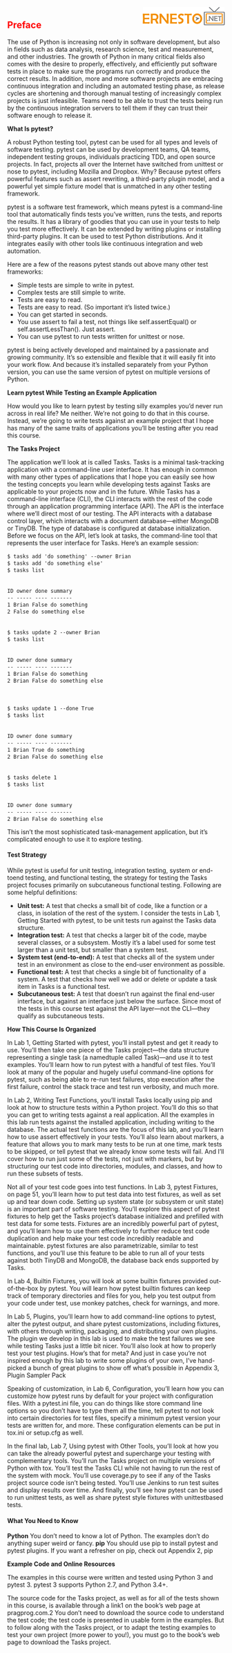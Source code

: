 <img align="right" src="./logo.png">

<h2><span style="color:red;">Preface</span></h2>

The use of Python is increasing not only in software development, but also
in fields such as data analysis, research science, test and measurement, and
other industries. The growth of Python in many critical fields also comes with
the desire to properly, effectively, and efficiently put software tests in place
to make sure the programs run correctly and produce the correct results. In
addition, more and more software projects are embracing continuous integration and including an automated testing phase, as release cycles are shortening and thorough manual testing of increasingly complex projects is just
infeasible. Teams need to be able to trust the tests being run by the continuous
integration servers to tell them if they can trust their software enough to
release it.

**What Is pytest?**

A robust Python testing tool, pytest can be used for all types and levels of
software testing. pytest can be used by development teams, QA teams, independent testing groups, individuals practicing TDD, and open source
projects. In fact, projects all over the Internet have switched from unittest
or nose to pytest, including Mozilla and Dropbox. Why? Because pytest
offers powerful features such as assert rewriting, a third-party plugin model,
and a powerful yet simple fixture model that is unmatched in any other
testing framework.

pytest is a software test framework, which means pytest is a command-line
tool that automatically finds tests you’ve written, runs the tests, and reports
the results. It has a library of goodies that you can use in your tests to help
you test more effectively. It can be extended by writing plugins or installing
third-party plugins. It can be used to test Python distributions. And it
integrates easily with other tools like continuous integration and web
automation.

Here are a few of the reasons pytest stands out above many other test
frameworks:

- Simple tests are simple to write in pytest.
- Complex tests are still simple to write.
- Tests are easy to read.
- Tests are easy to read. (So important it’s listed twice.)
- You can get started in seconds.
- You use assert to fail a test, not things like self.assertEqual() or self.assertLessThan().
Just assert.
- You can use pytest to run tests written for unittest or nose.

pytest is being actively developed and maintained by a passionate and growing
community. It’s so extensible and flexible that it will easily fit into your work
flow. And because it’s installed separately from your Python version, you can
use the same version of pytest on multiple versions of Python.

**Learn pytest While Testing an Example Application**

How would you like to learn pytest by testing silly examples you’d never run
across in real life? Me neither. We’re not going to do that in this course. Instead,
we’re going to write tests against an example project that I hope has many of
the same traits of applications you’ll be testing after you read this course.

**The Tasks Project**

The application we’ll look at is called Tasks. Tasks is a minimal task-tracking
application with a command-line user interface. It has enough in common
with many other types of applications that I hope you can easily see how the
testing concepts you learn while developing tests against Tasks are applicable
to your projects now and in the future.
While Tasks has a command-line interface (CLI), the CLI interacts with the rest
of the code through an application programming interface (API). The API is the
interface where we’ll direct most of our testing. The API interacts with a database
control layer, which interacts with a document database—either MongoDB or
TinyDB. The type of database is configured at database initialization.
Before we focus on the API, let’s look at tasks, the command-line tool that
represents the user interface for Tasks.
Here’s an example session:

```
$ tasks add 'do something' --owner Brian
$ tasks add 'do something else'
$ tasks list


ID owner done summary
-- ----- ---- -------
1 Brian False do something
2 False do something else


$ tasks update 2 --owner Brian
$ tasks list


ID owner done summary
-- ----- ---- -------
1 Brian False do something
2 Brian False do something else



$ tasks update 1 --done True
$ tasks list


ID owner done summary
-- ----- ---- -------
1 Brian True do something
2 Brian False do something else


$ tasks delete 1
$ tasks list


ID owner done summary
-- ----- ---- -------
2 Brian False do something else
```


This isn’t the most sophisticated task-management application, but it’s complicated enough to use it to explore testing.

#### Test Strategy
While pytest is useful for unit testing, integration testing, system or end-toend testing, and functional testing, the strategy for testing the Tasks project
focuses primarily on subcutaneous functional testing. Following are some
helpful definitions:

- **Unit test:** A test that checks a small bit of code, like a function or a class,
in isolation of the rest of the system. I consider the tests in Lab 1,
Getting Started with pytest, to be unit tests run against the
Tasks data structure.
- **Integration test:** A test that checks a larger bit of the code, maybe several
classes, or a subsystem. Mostly it’s a label used for some test larger than
a unit test, but smaller than a system test.
- **System test (end-to-end):** A test that checks all of the system under test
in an environment as close to the end-user environment as possible.
- **Functional test:** A test that checks a single bit of functionality of a system.
A test that checks how well we add or delete or update a task item in
Tasks is a functional test.
- **Subcutaneous test:** A test that doesn’t run against the final end-user
interface, but against an interface just below the surface. Since most of
the tests in this course test against the API layer—not the CLI—they qualify
as subcutaneous tests.

**How This Course Is Organized**

In Lab 1, Getting Started with pytest, you’ll install pytest
and get it ready to use. You’ll then take one piece of the Tasks project—the
data structure representing a single task (a namedtuple called Task)—and use it
to test examples. You’ll learn how to run pytest with a handful of test files.
You’ll look at many of the popular and hugely useful command-line options
for pytest, such as being able to re-run test failures, stop execution after the
first failure, control the stack trace and test run verbosity, and much more.

In Lab 2, Writing Test Functions, you’ll install Tasks locally
using pip and look at how to structure tests within a Python project. You’ll do
this so that you can get to writing tests against a real application. All the
examples in this lab run tests against the installed application, including
writing to the database. The actual test functions are the focus of this lab,
and you’ll learn how to use assert effectively in your tests. You’ll also learn
about markers, a feature that allows you to mark many tests to be run at one
time, mark tests to be skipped, or tell pytest that we already know some tests
will fail. And I’ll cover how to run just some of the tests, not just with markers,
but by structuring our test code into directories, modules, and classes, and
how to run these subsets of tests.

Not all of your test code goes into test functions. In Lab 3, pytest Fixtures,
on page 51, you’ll learn how to put test data into test fixtures, as well as set
up and tear down code. Setting up system state (or subsystem or unit state)
is an important part of software testing. You’ll explore this aspect of pytest
fixtures to help get the Tasks project’s database initialized and prefilled with
test data for some tests. Fixtures are an incredibly powerful part of pytest,
and you’ll learn how to use them effectively to further reduce test code
duplication and help make your test code incredibly readable and maintainable. pytest fixtures are also parametrizable, similar to test functions, and
you’ll use this feature to be able to run all of your tests against both TinyDB
and MongoDB, the database back ends supported by Tasks.

In Lab 4, Builtin Fixtures, you will look at some builtin fixtures provided out-of-the-box by pytest. You will learn how pytest builtin
fixtures can keep track of temporary directories and files for you, help you
test output from your code under test, use monkey patches, check for
warnings, and more.

In Lab 5, Plugins, you’ll learn how to add command-line
options to pytest, alter the pytest output, and share pytest customizations,
including fixtures, with others through writing, packaging, and distributing
your own plugins. The plugin we develop in this lab is used to make the
test failures we see while testing Tasks just a little bit nicer. You’ll also look
at how to properly test your test plugins. How’s that for meta? And just in
case you’re not inspired enough by this lab to write some plugins of your
own, I’ve hand-picked a bunch of great plugins to show off what’s possible
in Appendix 3, Plugin Sampler Pack

Speaking of customization, in Lab 6, Configuration, you’ll
learn how you can customize how pytest runs by default for your project with
configuration files. With a pytest.ini file, you can do things like store command line options so you don’t have to type them all the time, tell pytest to not look
into certain directories for test files, specify a minimum pytest version your
tests are written for, and more. These configuration elements can be put in
tox.ini or setup.cfg as well.

In the final lab, Lab 7, Using pytest with Other Tools,
you’ll look at how you can take the already powerful pytest and supercharge
your testing with complementary tools. You’ll run the Tasks project on multiple
versions of Python with tox. You’ll test the Tasks CLI while not having to run
the rest of the system with mock. You’ll use coverage.py to see if any of the
Tasks project source code isn’t being tested. You’ll use Jenkins to run test
suites and display results over time. And finally, you’ll see how pytest can be
used to run unittest tests, as well as share pytest style fixtures with unittestbased tests.

#### What You Need to Know

**Python**
You don’t need to know a lot of Python. The examples don’t do anything
super weird or fancy.
**pip**
You should use pip to install pytest and pytest plugins. If you want a
refresher on pip, check out Appendix 2, pip


**Example Code and Online Resources**

The examples in this course were written and tested using Python 3 and pytest 3. pytest 3 supports Python 2.7, and Python 3.4+.

The source code for the Tasks project, as well as for all of the tests shown in
this course, is available through a link1 on the book’s web page at pragprog.com.2
You don’t need to download the source code to understand the test code; the
test code is presented in usable form in the examples. But to follow along
with the Tasks project, or to adapt the testing examples to test your own
project (more power to you!), you must go to the book’s web page to download
the Tasks project.
